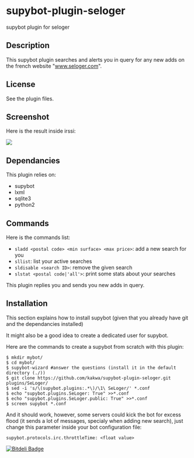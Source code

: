 supybot-plugin-seloger
======================

supybot plugin for seloger

## Description ##

This supybot plugin searches and alerts you in query for any new adds on 
the french website "www.seloger.com".

## License ##

See the plugin files.

## Screenshot ##

Here is the result inside irssi:

<img src="https://raw.github.com/kakwa/supybot-plugin-seloger/master/screenshot/seloger-screenshot.jpg"/>

## Dependancies ##

This plugin relies on:

* supybot
* lxml
* sqlite3
* python2

## Commands ##

Here is the commands list: 

* ```sladd <postal code> <min surface> <max price>```: add a new search for you
* ```sllist```: list your active searches
* ```sldisable <search ID>```: remove the given search
* ```slstat <postal code|'all'>```: print some stats about your searches

This plugin replies you and sends you new adds in query.

## Installation ##

This section explains how to install supybot 
(given that you already have git and the dependancies installed)

It might also be a good idea to create a dedicated user for supybot.

Here are the commands to create a supybot from scratch with this plugin:

```shell
$ mkdir mybot/
$ cd mybot/
$ supybot-wizard #answer the questions (install it in the default directory (./))
$ git clone https://github.com/kakwa/supybot-plugin-seloger.git plugins/SeLoger/
$ sed -i 's/\(supybot.plugins:.*\)/\1\ SeLoger/' *.conf
$ echo "supybot.plugins.SeLoger: True" >>*.conf
$ echo "supybot.plugins.SeLoger.public: True" >>*.conf
$ screen supybot *.conf
```

And it should work, however, some servers could kick the bot for excess flood 
(it sends a lot of messages, specialy when adding new search), 
just change this parameter inside your bot configuration file:

```
supybot.protocols.irc.throttleTime: <float value>
```


[![Bitdeli Badge](https://d2weczhvl823v0.cloudfront.net/kakwa/supybot-plugin-seloger/trend.png)](https://bitdeli.com/free "Bitdeli Badge")

